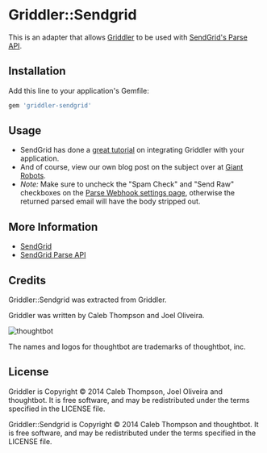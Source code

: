 Griddler::Sendgrid
==================

This is an adapter that allows [Griddler](https://github.com/thoughtbot/griddler) to be used with
[SendGrid's Parse API].

[SendGrid's Parse API]: http://sendgrid.com/docs/API_Reference/Webhooks/parse.html

Installation
------------

Add this line to your application's Gemfile:

```ruby
gem 'griddler-sendgrid'
```

Usage
-----

* SendGrid has done a [great
  tutorial](https://sendgrid.com/blog/receiving-email-in-your-rails-app-with-griddler/)
  on integrating Griddler with your application.
* And of course, view our own blog post on the subject over at [Giant
  Robots](http://robots.thoughtbot.com/handle-incoming-email-with-griddler).
* *Note:* Make sure to uncheck the "Spam Check" and "Send Raw" checkboxes on the [Parse Webhook settings page](http://sendgrid.com/developer/reply), otherwise the returned parsed email will have the body stripped out.

More Information
----------------

* [SendGrid](http://www.sendgrid.com)
* [SendGrid Parse API](http://www.sendgrid.com/docs/API_Reference/Webhooks/parse.html)

Credits
-------

Griddler::Sendgrid was extracted from Griddler.

Griddler was written by Caleb Thompson and Joel Oliveira.

![thoughtbot](http://thoughtbot.com/images/tm/logo.png)

The names and logos for thoughtbot are trademarks of thoughtbot, inc.

License
-------

Griddler is Copyright © 2014 Caleb Thompson, Joel Oliveira and thoughtbot. It is
free software, and may be redistributed under the terms specified in the LICENSE
file.

Griddler::Sendgrid is Copyright © 2014 Caleb Thompson and thoughtbot. It is free
software, and may be redistributed under the terms specified in the LICENSE
file.
